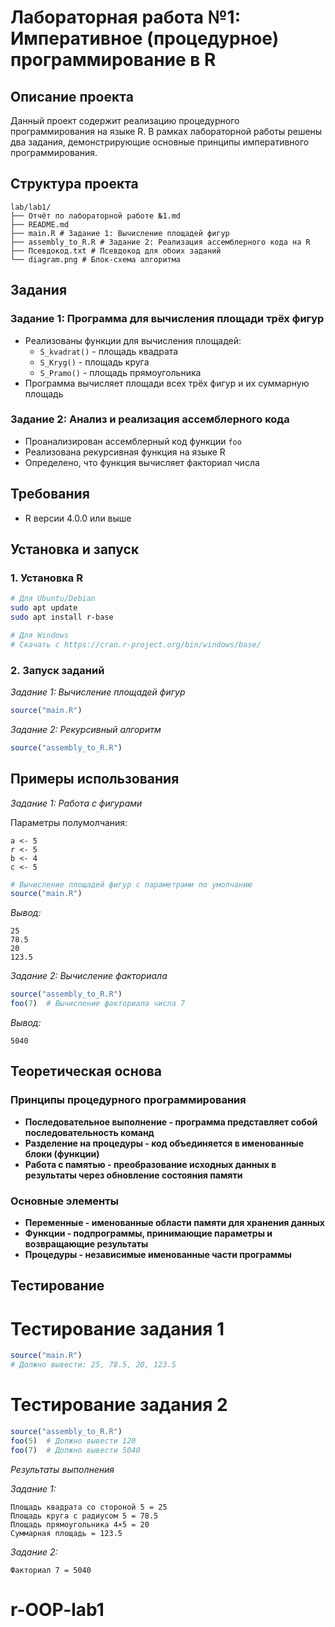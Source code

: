 # Лабораторная работа №1: Императивное (процедурное) программирование в R

## Описание проекта
Данный проект содержит реализацию процедурного программирования на языке R. В рамках лабораторной работы решены два задания, демонстрирующие основные принципы императивного программирования.

## Структура проекта
```
lab/lab1/
├── Отчёт по лабораторной работе №1.md
├── README.md
├── main.R # Задание 1: Вычисление площадей фигур
├── assembly_to_R.R # Задание 2: Реализация ассемблерного кода на R
├── Псевдокод.txt # Псевдокод для обоих заданий
└── diagram.png # Блок-схема алгоритма
```

## Задания

### Задание 1: Программа для вычисления площади трёх фигур
- Реализованы функции для вычисления площадей:
  - `S_kvadrat()` - площадь квадрата
  - `S_Kryg()` - площадь круга  
  - `S_Pramo()` - площадь прямоугольника
- Программа вычисляет площади всех трёх фигур и их суммарную площадь

### Задание 2: Анализ и реализация ассемблерного кода
- Проанализирован ассемблерный код функции `foo`
- Реализована рекурсивная функция на языке R
- Определено, что функция вычисляет факториал числа

## Требования
- R версии 4.0.0 или выше

## Установка и запуск

### 1. Установка R
```bash
# Для Ubuntu/Debian
sudo apt update
sudo apt install r-base

# Для Windows
# Скачать с https://cran.r-project.org/bin/windows/base/
```

### 2. Запуск заданий
*Задание 1: Вычисление площадей фигур*

```r
source("main.R")
```

*Задание 2: Рекурсивный алгоритм*
```r
source("assembly_to_R.R")
```

## Примеры использования

*Задание 1: Работа с фигурами*

Параметры полумолчания:
```
a <- 5
r <- 5
b <- 4
c <- 5
```
```r
# Вычисление площадей фигур с параметрами по умолчанию
source("main.R")
```

*Вывод:*
```
25
78.5
20
123.5
```

*Задание 2: Вычисление факториала*
```r
source("assembly_to_R.R")
foo(7)  # Вычисление факториала числа 7
```
*Вывод:*
```
5040
```

## Теоретическая основа
### Принципы процедурного программирования
- **Последовательное выполнение - программа представляет собой последовательность команд**
- **Разделение на процедуры - код объединяется в именованные блоки (функции)**
- **Работа с памятью - преобразование исходных данных в результаты через обновление состояния памяти**

### Основные элементы
- **Переменные - именованные области памяти для хранения данных**
- **Функции - подпрограммы, принимающие параметры и возвращающие результаты**
- **Процедуры - независимые именованные части программы**

## Тестирование

# Тестирование задания 1
```r
source("main.R")
# Должно вывести: 25, 78.5, 20, 123.5
```

# Тестирование задания 2  
```r
source("assembly_to_R.R")
foo(5)  # Должно вывести 120
foo(7)  # Должно вывести 5040
```

*Результаты выполнения*

*Задание 1:*
```
Площадь квадрата со стороной 5 = 25
Площадь круга с радиусом 5 = 78.5
Площадь прямоугольника 4×5 = 20
Суммарная площадь = 123.5
```

*Задание 2:*
```
Факториал 7 = 5040
```

# r-OOP-lab1
